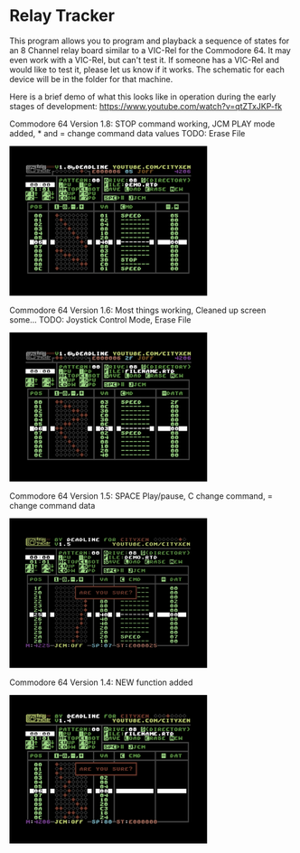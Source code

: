 # Relay Tracker

This program allows you to program and playback a sequence of states for an 8 Channel relay board similar to a VIC-Rel for the Commodore 64. It may even work with a VIC-Rel, but can't test it. If someone has a VIC-Rel and would like to test it, please let us know if it works. The schematic for each device will be in the folder for that machine.

Here is a brief demo of what this looks like in operation during the early stages of development: https://www.youtube.com/watch?v=qtZTxJKP-fk

Commodore 64 Version 1.8: STOP command working, JCM PLAY mode added, * and = change command data values TODO: Erase File

![C64Version](https://github.com/cityxen/RelayTracker/blob/master/commodore64/screenshots/relay_tracker-image-actual-v1.8-1-tn.png)

Commodore 64 Version 1.6: Most things working, Cleaned up screen some... TODO: Joystick Control Mode, Erase File

![C64Version](https://github.com/cityxen/RelayTracker/blob/master/commodore64/screenshots/relay_tracker-image-actual-v1.6-1-tn.png)

Commodore 64 Version 1.5: SPACE Play/pause, C change command, = change command data

![C64Version](https://github.com/cityxen/RelayTracker/blob/master/commodore64/screenshots/relay_tracker-image-actual-v1.5-1-tn.png)

Commodore 64 Version 1.4: NEW function added

![C64Version](https://github.com/cityxen/RelayTracker/blob/master/commodore64/screenshots/relay_tracker-image-actual-v1.4-1-tn.png)

